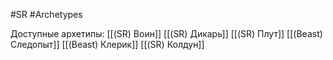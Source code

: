 #SR #Archetypes

Доступные архетипы:
[[(SR) Воин]]
[[(SR) Дикарь]]
[[(SR) Плут]]
[[(Beast) Следопыт]]
[[(Beast) Клерик]]
[[(SR) Колдун]]